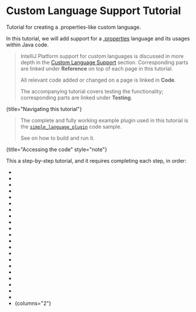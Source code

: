 <!-- Copyright 2000-2024 JetBrains s.r.o. and contributors. Use of this source code is governed by the Apache 2.0 license. -->

# Custom Language Support Tutorial

<link-summary>Tutorial for creating a .properties-like custom language.</link-summary>

In this tutorial, we will add support for a [.properties](https://en.wikipedia.org/wiki/.properties) language and its usages within Java code.

> IntelliJ Platform support for custom languages is discussed in more depth in the [Custom Language Support](custom_language_support.md) section.
> Corresponding parts are linked under **Reference** on top of each page in this tutorial.
>
> All relevant code added or changed on a page is linked in **Code**.
>
> The accompanying [](writing_tests_for_plugins.md) tutorial covers testing the functionality; corresponding parts are linked under **Testing**.
>
{title="Navigating this tutorial"}

> The complete and fully working example plugin used in this tutorial is the [`simple_language_plugin`](%gh-sdk-samples%/simple_language_plugin) code sample.
>
> See [](code_samples.md) on how to build and run it.
>
{title="Accessing the code" style="note"}

This a step-by-step tutorial, and it requires completing each step, in order:

* [](prerequisites.md)
* [](language_and_filetype.md)
* [](grammar_and_parser.md)
* [](lexer_and_parser_definition.md)
* [](syntax_highlighter_and_color_settings_page.md)
* [](psi_helper_and_utilities.md)
* [](annotator.md)
* [](line_marker_provider.md)
* [](completion_contributor.md)
* [](reference_contributor.md)
* [](find_usages_provider.md)
* [](folding_builder.md)
* [](go_to_symbol_contributor.md)
* [](structure_view_factory.md)
* [](structure_aware_navbar.md)
* [](formatter.md)
* [](code_style_settings.md)
* [](commenter.md)
* [](quick_fix.md)
* [](documentation_provider.md)
* [](spell_checking_strategy.md)
* {columns="2"}

<include from="snippets.md" element-id="missingContent"/>

<seealso style="cards">
    <category ref="related">
        <a href="custom_language_support.md"/>
        <a href="writing_tests_for_plugins.md"/>
    </category>
</seealso>
